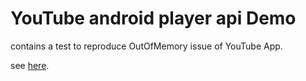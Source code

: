 # YouTube android player api Demo

contains a test to reproduce OutOfMemory issue of YouTube App.

see [here]().